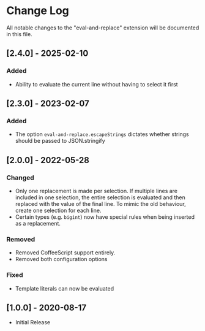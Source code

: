 # Change Log

All notable changes to the "eval-and-replace" extension will be documented in this file.

## [2.4.0] - 2025-02-10
### Added
 - Ability to evaluate the current line without having to select it first
## [2.3.0] - 2023-02-07
### Added
 - The option `eval-and-replace.escapeStrings` dictates whether strings should be passed to JSON.stringify
## [2.0.0] - 2022-05-28
### Changed
 - Only one replacement is made per selection. If multiple lines are included in one selection, the entire selection is evaluated and then replaced with the value of the final line. To mimic the old behaviour, create one selection for each line.
 - Certain types (e.g. `bigint`) now have special rules when being inserted as a replacement.
### Removed
 - Removed CoffeeScript support entirely.
 - Removed both configuration options
### Fixed
 - Template literals can now be evaluated
## [1.0.0] - 2020-08-17
 - Initial Release